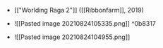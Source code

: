 - [["Worlding Raga 2"]] ([[Ribbonfarm]], 2019)

- ![[Pasted image 20210824105335.png]]
 ^0b8317
- ![[Pasted image 20210824104955.png]]
